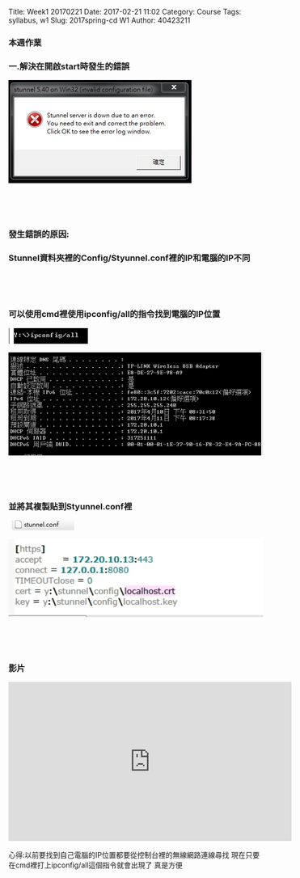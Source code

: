 Title: Week1  20170221
Date: 2017-02-21 11:02
Category: Course
Tags: syllabus, w1
Slug: 2017spring-cd W1
Author: 40423211
<h3>本週作業</h3>
<h3>一.解決在開啟start時發生的錯誤</h3>
<!-- PELICAN_END_SUMMARY -->
<p><img src="../data/1491825695927.png" width="width="50%" height="50%" />
<p><br></p>
<p><br></p>
<h3>發生錯誤的原因:</h3>
<h3>Stunnel資料夾裡的Config/Styunnel.conf裡的IP和電腦的IP不同</h3>
<p><br></p>
<p><br></p>
<h3>可以使用cmd裡使用ipconfig/all的指令找到電腦的IP位置</h3>
<p><img src="../data/1491825725528.png" width="width="50%" height="50%" />
<p><img src="../data/1491825744932.png" width="800" />
<p><br></p>
<p><br></p>
<h3>並將其複製貼到Styunnel.conf裡</h3>
<p><img src="../data/1491825778980.png" width="width="50%" height="50%" />
<p><img src="../data/1491825788615.png" width="800" />
<p><br></p>
<p><br></p>
<h3>影片</h3>
<iframe width="560" height="315" src="https://www.youtube.com/embed/El5B5GbT_JQ" frameborder="0" allowfullscreen></iframe>
<p>心得:以前要找到自己電腦的IP位置都要從控制台裡的無線網路連線尋找
現在只要在cmd裡打上ipconfig/all這個指令就會出現了 真是方便</p>